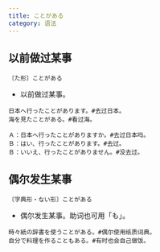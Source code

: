 ```yaml
---
title: ことがある
category: 语法
---
```


## 以前做过某事

`〔た形〕ことがある`

- 以前做过某事。

```example
日本へ行ったことがあります。#去过日本。
海を見たことがある。#看过海。

Ａ：日本へ行ったことがありますか。#去过日本吗。
Ｂ：はい、行ったことがあります。#去过。
Ｂ：いいえ、行ったことがありません。#没去过。
```

## 偶尔发生某事

`〔字典形・ない形〕ことがある`

- 偶尔发生某事。助词也可用「も」。

```example
時々紙の辞書を使うことがある。#偶尔使用纸质词典。
自分で料理を作ることもある。#有时也会自己做饭。
```
